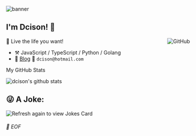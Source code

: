 ![banner](https://camo.githubusercontent.com/992babdffd8c74a1502de375fbdf7e4d54773242/68747470733a2f2f6d656469612e67697068792e636f6d2f6d656469612f53576f536b4e36447854737a71494b4571762f67697068792e676966)

## I'm Dcison! :wave:

<a href="https://github.com/dcison"><img align="right" alt="GitHub" src="https://img.shields.io/badge/dynamic/json?logo=github&label=GitHub+Followers&labelColor=282c34&color=181717&query=%24.data.totalSubs&url=https%3A%2F%2Fapi.spencerwoo.com%2Fsubstats%2F%3Fsource%3Dgithub%26queryKey%3Ddcison&longCache=true"/></a>


🎊 Live the life you want!

- :hammer_and_pick: JavaScript / TypeScript / Python / Golang
- :memo: [Blog](https://juejin.cn/user/905653311511272) :email: `dcison@hotmail.com`



<summary>My GitHub Stats</summary>

![dcison's github stats](https://github-readme-stats.vercel.app/api?username=dcison&theme=vue&show_icons=true)

## 😜 A Joke:

<img src="https://readme-jokes.vercel.app/api" alt="Refresh again to view Jokes Card" />

###### 💾 EOF
